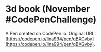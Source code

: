 # 3d book (November #CodePenChallenge)

A Pen created on CodePen.io. Original URL: [https://codepen.io/lina994/pen/qBXGvby](https://codepen.io/lina994/pen/qBXGvby).

